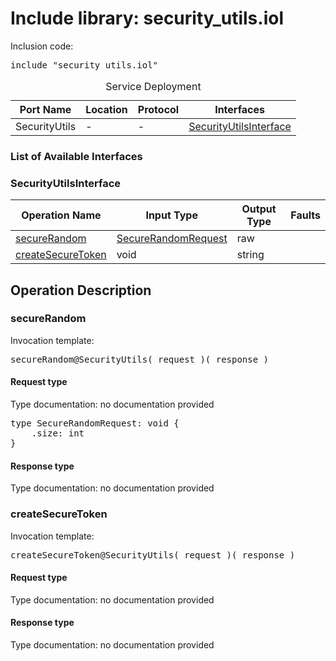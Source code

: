 # Include library: security_utils.iol

Inclusion code: <pre>include "security_utils.iol"</pre>

<table>
  <caption>Service Deployment</caption>
  <thead>
    <tr>
      <th>Port Name</th>
      <th>Location</th>
      <th>Protocol</th>
      <th>Interfaces</th>
    </tr>
  </thead>
  <tbody>
    <tr>
      <td>SecurityUtils</td>
      <td>-</td>
      <td>-</td>
      <td><a href="#SecurityUtilsInterface">SecurityUtilsInterface</a></td>
    </tr>
  </tbody>
</table>

<h3>List of Available Interfaces</h3>

<h3 id="SecurityUtilsInterface">SecurityUtilsInterface</h3>

<table>
  <thead>
    <tr>
      <th>Operation Name</th>
      <th>Input Type</th>
      <th>Output Type</th>
      <th>Faults</th>
    </tr>
  </thead>
  <tbody>
    <tr>
      <td><a href="#secureRandom">secureRandom</a></td>
      <td><a href="#SecureRandomRequest">SecureRandomRequest</a></td>
      <td>raw</td>
      <td>
      </td>
    </tr>
    <tr>
      <td><a href="#createSecureToken">createSecureToken</a></td>
      <td>void</td>
      <td>string</td>
      <td>
      </td>
    </tr>
  </tbody>
</table>

<h2>Operation Description</h2>



<h3 id="secureRandom">secureRandom</h3>


Invocation template: 
<pre>secureRandom@SecurityUtils( request )( response )</pre>

<h4 id="SecureRandomRequest">Request type</h4>

Type documentation: no documentation provided 
<pre>type SecureRandomRequest: void {
	.size: int
}</pre>


<h4>Response type</h4>

Type documentation: no documentation provided 








<h3 id="createSecureToken">createSecureToken</h3>


Invocation template: 
<pre>createSecureToken@SecurityUtils( request )( response )</pre>

<h4>Request type</h4>

Type documentation: no documentation provided 



<h4>Response type</h4>

Type documentation: no documentation provided 











